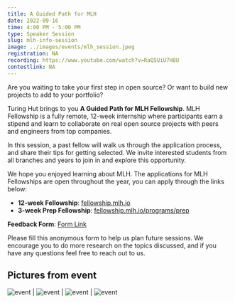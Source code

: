 ```yaml
---
title: A Guided Path for MLH
date: 2022-09-16
time: 4:00 PM - 5:00 PM
type: Speaker Session
slug: mlh-info-session
image: ../images/events/mlh_session.jpeg
registration: NA
recording: https://www.youtube.com/watch?v=RaQ5UiU7H8U
contestlink: NA
---
```


Are you waiting to take your first step in open source? Or want to build new projects to add to your portfolio?

Turing Hut brings to you **A Guided Path for MLH Fellowship**. MLH Fellowship is a fully remote, 12-week internship where participants earn a stipend and learn to collaborate on real open source projects with peers and engineers from top companies.

In this session, a past fellow will walk us through the application process, and share their tips for getting selected. We invite interested students from all branches and years to join in and explore this opportunity.

We hope you enjoyed learning about MLH. The applications for MLH Fellowships are open throughout the year, you can apply through the links below:

- **12-week Fellowship**: [fellowship.mlh.io](https://fellowship.mlh.io/)
- **3-week Prep Fellowship**: [fellowship.mlh.io/programs/prep](https://fellowship.mlh.io/programs/prep)

**Feedback Form**: [Form Link](https://forms.gle/yGeGdRc2zXZ7mfq49)

Please fill this anonymous form to help us plan future sessions. We encourage you to do more research on the topics discussed, and if you have any questions feel free to reach out to us.

## Pictures from event
![event](https://user-images.githubusercontent.com/94124126/202200734-54fd9826-d981-4595-b6bb-292cbe3d7335.jpg) | ![event](https://user-images.githubusercontent.com/94124126/202200734-54fd9826-d981-4595-b6bb-292cbe3d7335.jpg) | ![event](https://user-images.githubusercontent.com/94124126/202200734-54fd9826-d981-4595-b6bb-292cbe3d7335.jpg) | ![event](https://user-images.githubusercontent.com/94124126/202200734-54fd9826-d981-4595-b6bb-292cbe3d7335.jpg)

